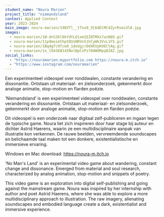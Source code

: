 ```yaml
---
student_name: "Noura Marien"
project_title: "niemandsland"
context: Applied Context
year: 2023-2024
main_image: noura-marien/198VTl__tTxo9_5C6dDlMC4ZyrRsmiUl8.jpg
images:
  - noura-marien/1W-dnS36l8kYdYLQ1xm1EINTMXx7azN8O.gif
  - noura-marien/11p9moimthptDUsNRVn51hCyWk3VvL1F5.gif
  - noura-marien/1Bq4gTc9Tce0_1doUgjrDdXKVpKUECtAq.gif
  - noura-marien/1x_lO43EW145NolBpCxPz70dWOMpq8ZAZ.jpg
social_links:
  - "https://nouramarien.myportfolio.com https://noura-m.itch.io"
  - "https://www.instagram.com/nouramarien"
---
```

Een experimenteel videospel over ronddwalen, constante verandering en dissonantie.
Ontstaan uit materiaal- en zielsonderzoek, gekenmerkt door analoge animatie, stop-motion en flarden poëzie. 


‘Niemandsland’ is een experimenteel videospel over ronddwalen, constante verandering en dissonantie. 
Ontstaan uit materiaal- en zielsonderzoek, gekenmerkt door analoge animatie, stop-motion en flarden poëzie. 

Dit videospel is een onderzoek naar digitaal zelf-publiceren en ingaan tegen de typische game. Noura liet zich inspireren door haar stage bij auteur en dichter Astrid Haerens, waarin ze een multidisciplinaire aanpak van illustratie kon verkennen. De rauwe beelden, vervreemdende soundscapes en belichaamde taal maken tot een donkere, existentialistische en immersieve ervaring.

Windows en Mac download: https://noura-m.itch.io 

'No Man's Land' is an experimental video game about wandering, constant change and dissonance. Emerged from material and soul research, characterized by analog animation, stop-motion and snippets of poetry. 

This video game is an exploration into digital self-publishing and going against the mainstream game. Noura was inspired by her internship with author and poet Astrid Haerens, where she was able to explore a more multidisciplinary approach to illustration. The raw imagery, alienating soundscapes and embodied language create a dark, existentialist and immersive experience.

